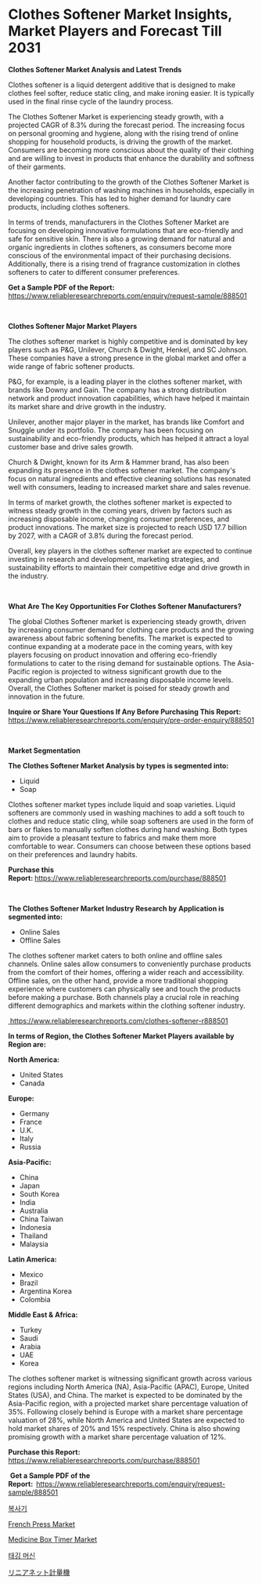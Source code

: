 <p><h1>Clothes Softener Market Insights, Market Players and Forecast Till 2031</h1></p><p><strong>Clothes Softener Market Analysis and Latest Trends</strong></p>
<p><p>Clothes softener is a liquid detergent additive that is designed to make clothes feel softer, reduce static cling, and make ironing easier. It is typically used in the final rinse cycle of the laundry process.</p><p>The Clothes Softener Market is experiencing steady growth, with a projected CAGR of 8.3% during the forecast period. The increasing focus on personal grooming and hygiene, along with the rising trend of online shopping for household products, is driving the growth of the market. Consumers are becoming more conscious about the quality of their clothing and are willing to invest in products that enhance the durability and softness of their garments.</p><p>Another factor contributing to the growth of the Clothes Softener Market is the increasing penetration of washing machines in households, especially in developing countries. This has led to higher demand for laundry care products, including clothes softeners.</p><p>In terms of trends, manufacturers in the Clothes Softener Market are focusing on developing innovative formulations that are eco-friendly and safe for sensitive skin. There is also a growing demand for natural and organic ingredients in clothes softeners, as consumers become more conscious of the environmental impact of their purchasing decisions. Additionally, there is a rising trend of fragrance customization in clothes softeners to cater to different consumer preferences.</p></p>
<p><strong>Get a Sample PDF of the Report:&nbsp;</strong> <a href="https://www.reliableresearchreports.com/enquiry/request-sample/888501">https://www.reliableresearchreports.com/enquiry/request-sample/888501</a></p>
<p>&nbsp;</p>
<p><strong>Clothes Softener Major Market Players</strong></p>
<p><p>The clothes softener market is highly competitive and is dominated by key players such as P&G, Unilever, Church & Dwight, Henkel, and SC Johnson. These companies have a strong presence in the global market and offer a wide range of fabric softener products.</p><p>P&G, for example, is a leading player in the clothes softener market, with brands like Downy and Gain. The company has a strong distribution network and product innovation capabilities, which have helped it maintain its market share and drive growth in the industry.</p><p>Unilever, another major player in the market, has brands like Comfort and Snuggle under its portfolio. The company has been focusing on sustainability and eco-friendly products, which has helped it attract a loyal customer base and drive sales growth.</p><p>Church & Dwight, known for its Arm & Hammer brand, has also been expanding its presence in the clothes softener market. The company's focus on natural ingredients and effective cleaning solutions has resonated well with consumers, leading to increased market share and sales revenue.</p><p>In terms of market growth, the clothes softener market is expected to witness steady growth in the coming years, driven by factors such as increasing disposable income, changing consumer preferences, and product innovations. The market size is projected to reach USD 17.7 billion by 2027, with a CAGR of 3.8% during the forecast period.</p><p>Overall, key players in the clothes softener market are expected to continue investing in research and development, marketing strategies, and sustainability efforts to maintain their competitive edge and drive growth in the industry.</p></p>
<p>&nbsp;</p>
<p><strong>What Are The Key Opportunities For Clothes Softener Manufacturers?</strong></p>
<p><p>The global Clothes Softener market is experiencing steady growth, driven by increasing consumer demand for clothing care products and the growing awareness about fabric softening benefits. The market is expected to continue expanding at a moderate pace in the coming years, with key players focusing on product innovation and offering eco-friendly formulations to cater to the rising demand for sustainable options. The Asia-Pacific region is projected to witness significant growth due to the expanding urban population and increasing disposable income levels. Overall, the Clothes Softener market is poised for steady growth and innovation in the future.</p></p>
<p><strong>Inquire or Share Your Questions If Any Before Purchasing This Report:</strong> <a href="https://www.reliableresearchreports.com/enquiry/pre-order-enquiry/888501">https://www.reliableresearchreports.com/enquiry/pre-order-enquiry/888501</a></p>
<p>&nbsp;</p>
<p><strong>Market Segmentation</strong></p>
<p><strong>The Clothes Softener Market Analysis by types is segmented into:</strong></p>
<p><ul><li>Liquid</li><li>Soap</li></ul></p>
<p><p>Clothes softener market types include liquid and soap varieties. Liquid softeners are commonly used in washing machines to add a soft touch to clothes and reduce static cling, while soap softeners are used in the form of bars or flakes to manually soften clothes during hand washing. Both types aim to provide a pleasant texture to fabrics and make them more comfortable to wear. Consumers can choose between these options based on their preferences and laundry habits.</p></p>
<p><strong>Purchase this Report:&nbsp;</strong><a href="https://www.reliableresearchreports.com/purchase/888501">https://www.reliableresearchreports.com/purchase/888501</a></p>
<p>&nbsp;</p>
<p><strong>The Clothes Softener Market Industry Research by Application is segmented into:</strong></p>
<p><ul><li>Online Sales</li><li>Offline Sales</li></ul></p>
<p><p>The clothes softener market caters to both online and offline sales channels. Online sales allow consumers to conveniently purchase products from the comfort of their homes, offering a wider reach and accessibility. Offline sales, on the other hand, provide a more traditional shopping experience where customers can physically see and touch the products before making a purchase. Both channels play a crucial role in reaching different demographics and markets within the clothing softener industry.</p></p>
<p><a href="https://www.reliableresearchreports.com/clothes-softener-r888501">&nbsp;https://www.reliableresearchreports.com/clothes-softener-r888501</a></p>
<p><strong>In terms of Region, the Clothes Softener Market Players available by Region are:</strong></p>
<p>
    <p> <strong> North America: </strong>
        <ul>
            <li>United States</li>
            <li>Canada</li>
        </ul>
        </p> 
    <p> <strong> Europe: </strong>
        <ul>
            <li>Germany</li>
            <li>France</li>
            <li>U.K.</li>
            <li>Italy</li>
            <li>Russia</li>
        </ul>
        </p> 
    <p> <strong> Asia-Pacific: </strong>
        <ul>
            <li>China</li>
            <li>Japan</li>
            <li>South Korea</li>
            <li>India</li>
            <li>Australia</li>
            <li>China Taiwan</li>
            <li>Indonesia</li>
            <li>Thailand</li>
            <li>Malaysia</li>
        </ul>
        </p> 
    <p> <strong> Latin America: </strong>
        <ul>
            <li>Mexico</li>
            <li>Brazil</li>
            <li>Argentina Korea</li>
            <li>Colombia</li>
        </ul>
        </p> 
    <p> <strong> Middle East & Africa: </strong>
        <ul>
            <li>Turkey</li>
            <li>Saudi</li>
            <li>Arabia</li>
            <li>UAE</li>
            <li>Korea</li>
        </ul>
    </p>
    </p>
<p><p>The clothes softener market is witnessing significant growth across various regions including North America (NA), Asia-Pacific (APAC), Europe, United States (USA), and China. The market is expected to be dominated by the Asia-Pacific region, with a projected market share percentage valuation of 35%. Following closely behind is Europe with a market share percentage valuation of 28%, while North America and United States are expected to hold market shares of 20% and 15% respectively. China is also showing promising growth with a market share percentage valuation of 12%.</p></p>
<p><strong>Purchase this Report: </strong><a href="https://www.reliableresearchreports.com/purchase/888501">https://www.reliableresearchreports.com/purchase/888501</a></p>
<p>&nbsp;<strong>Get a Sample PDF of the Report:&nbsp;&nbsp;</strong><a href="https://www.reliableresearchreports.com/enquiry/request-sample/888501">https://www.reliableresearchreports.com/enquiry/request-sample/888501</a></p>
<p><strong></strong></p>
<p><p><a href="https://github.com/vss5505pa7z1p/Market-Research-Report-List-2/blob/main/8527360149187.md">복사기</a></p><p><a href="https://github.com/riwar777/Market-Research-Report-List-1/blob/main/french-press-market.md">French Press Market</a></p><p><a href="https://github.com/AKSHATREPORTPRIME/Market-Research-Report-List-5/blob/main/medicine-box-timer-market.md">Medicine Box Timer Market</a></p><p><a href="https://github.com/FelipeGrrady654556/Market-Research-Report-List-2/blob/main/4954169149188.md">태깅 머신</a></p><p><a href="https://github.com/zoetazuur/Market-Research-Report-List-2/blob/main/6688252141332.md">リニアネット計量機</a></p></p>